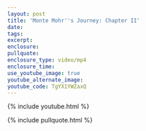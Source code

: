 ```yaml
---
layout: post
title: 'Monte Mohr''s Journey: Chapter II'
date:
tags:
excerpt:
enclosure:
pullquote:
enclosure_type: video/mp4
enclosure_time:
use_youtube_image: true
youtube_alternate_image:
youtube_code: TgYX1YWZaxQ
---
```


{% include youtube.html %}

{% include pullquote.html %}